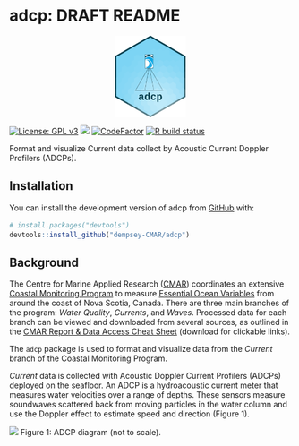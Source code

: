 
<!-- README.md is generated from README.Rmd. Please edit that file -->

# adcp: DRAFT README

<img src="https://github.com/dempsey-CMAR/adcp/blob/master/man/figures/README-adcp-hex.png" width="25%" style="display: block; margin: auto;" />

<!-- badges: start -->

[![License: GPL
v3](https://img.shields.io/badge/License-GPLv3-blue.svg)](https://www.gnu.org/licenses/gpl-3.0)
[![](https://img.shields.io/badge/devel%20version-1.0.0-blue.svg)](https://github.com/dempsey-CMAR/adcp)
[![CodeFactor](https://www.codefactor.io/repository/github/dempsey-CMAR/adcp/badge)](https://www.codefactor.io/repository/github/dempsey-CMAR/adcp)
[![R build
status](https://github.com/dempsey-CMAR/adcp/workflows/R-CMD-check/badge.svg)](https://github.com/dempsey-CMAR/adcp/actions)

<!-- badges: end -->

Format and visualize Current data collect by Acoustic Current Doppler
Profilers (ADCPs).

## Installation

You can install the development version of adcp from
[GitHub](https://github.com/) with:

``` r
# install.packages("devtools")
devtools::install_github("dempsey-CMAR/adcp")
```

## Background

The Centre for Marine Applied Research ([CMAR](https://cmar.ca/))
coordinates an extensive [Coastal Monitoring
Program](https://cmar.ca/coastal-monitoring-program/) to measure
[Essential Ocean
Variables](https://www.goosocean.org/index.php?option=com_content&view=article&id=14&Itemid=114)
from around the coast of Nova Scotia, Canada. There are three main
branches of the program: *Water Quality*, *Currents*, and *Waves*.
Processed data for each branch can be viewed and downloaded from several
sources, as outlined in the [CMAR Report & Data Access Cheat
Sheet](https://github.com/Centre-for-Marine-Applied-Research/strings/blob/master/man/figures/README-access-cheatsheet.pdf)
(download for clickable links).

The `adcp` package is used to format and visualize data from the
*Current* branch of the Coastal Monitoring Program.

*Current* data is collected with Acoustic Doppler Current Profilers
(ADCPs) deployed on the seafloor. An ADCP is a hydroacoustic current
meter that measures water velocities over a range of depths. These
sensors measure soundwaves scattered back from moving particles in the
water column and use the Doppler effect to estimate speed and direction
(Figure 1).

<img src="https://github.com/dempsey-CMAR/adcp/blob/master/man/figures//README-fig1.png" width="65%" />
Figure 1: ADCP diagram (not to scale).

<br> <br>
